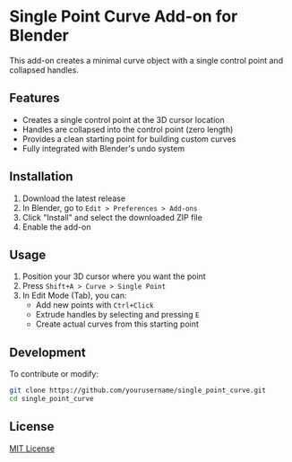 # Single Point Curve Add-on for Blender

This add-on creates a minimal curve object with a single control point and collapsed handles.

## Features

- Creates a single control point at the 3D cursor location
- Handles are collapsed into the control point (zero length)
- Provides a clean starting point for building custom curves
- Fully integrated with Blender's undo system

## Installation

1. Download the latest release
2. In Blender, go to `Edit > Preferences > Add-ons`
3. Click "Install" and select the downloaded ZIP file
4. Enable the add-on

## Usage

1. Position your 3D cursor where you want the point
2. Press `Shift+A > Curve > Single Point`
3. In Edit Mode (Tab), you can:
   - Add new points with `Ctrl+Click`
   - Extrude handles by selecting and pressing `E`
   - Create actual curves from this starting point

## Development

To contribute or modify:

```bash
git clone https://github.com/yourusername/single_point_curve.git
cd single_point_curve
```

## License

[MIT License](LICENSE)


